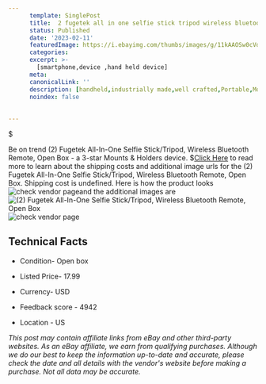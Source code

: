 ```yaml
---
      template: SinglePost
      title:  2 fugetek all in one selfie stick tripod wireless bluetooth remote open box
      status: Published
      date: '2023-02-11'
      featuredImage: https://i.ebayimg.com/thumbs/images/g/11kAAOSw0cVdVYdN/s-l225.jpg
      categories: 
      excerpt: >-
        [smartphone,device ,hand held device]
      meta:
      canonicalLink: ''
      description: [handheld,industrially made,well crafted,Portable,Mobile,Compact,Convenient,Lightweight,Maneuverable,Man-portable,Miniature,Carriable,Hand-held,Light,Holdable,Transportable,Mobile device,Pocket-sized,On-the-go,Wireless,Cordless,Compact size,Convenient size, smartphone,device ,hand held device]
      noindex: false
      
        
---
```

$

Be on trend (2) Fugetek All-In-One Selfie Stick/Tripod, Wireless Bluetooth Remote, Open Box - a 3-star Mounts & Holders device.
$[Click Here](https://www.ebay.com/itm/152908262967?hash=item239a0aee37%3Ag%3A11kAAOSw0cVdVYdN&mkevt=1&mkcid=1&mkrid=711-53200-19255-0&campid=%253CePNCampaignId%253E&customid=%253CreferenceId%253E&toolid=10049) to read more to learn about the shipping costs and additional image urls for the (2) Fugetek All-In-One Selfie Stick/Tripod, Wireless Bluetooth Remote, Open Box. Shipping cost is undefined. Here is how the product looks ![check vendor page](https://i.ebayimg.com/thumbs/images/g/11kAAOSw0cVdVYdN/s-l225.jpg)and the additional images are![(2) Fugetek All-In-One Selfie Stick/Tripod, Wireless Bluetooth Remote, Open Box](https://i.ebayimg.com/images/g/11kAAOSw0cVdVYdN/s-l500.jpg)![check vendor page](https://origin-galleryplus.ebayimg.com/ws/web/152908262967_2_0_1/225x225.jpg,https://origin-galleryplus.ebayimg.com/ws/web/152908262967_3_0_1/225x225.jpg,https://origin-galleryplus.ebayimg.com/ws/web/152908262967_4_0_1/225x225.jpg,https://origin-galleryplus.ebayimg.com/ws/web/152908262967_5_0_1/225x225.jpg,https://origin-galleryplus.ebayimg.com/ws/web/152908262967_6_0_1/225x225.jpg,https://origin-galleryplus.ebayimg.com/ws/web/152908262967_7_0_1/225x225.jpg,https://origin-galleryplus.ebayimg.com/ws/web/152908262967_8_0_1/225x225.jpg,https://origin-galleryplus.ebayimg.com/ws/web/152908262967_9_0_1/225x225.jpg,https://origin-galleryplus.ebayimg.com/ws/web/152908262967_10_0_1/225x225.jpg)



 ## Technical Facts 



     
      

 - Condition- Open box 


      

 - Listed Price- 17.99 


      

 - Currency- USD 


      

 - Feedback score - 4942 


      

 - Location - US 


      
      

 *_This post may contain affiliate links from eBay and other third-party websites. As an eBay affiliate, we earn from qualifying purchases. Although we do our best to keep the information up-to-date and accurate, please check the date and all details with the vendor's website before making a purchase. Not all data may be accurate._*






